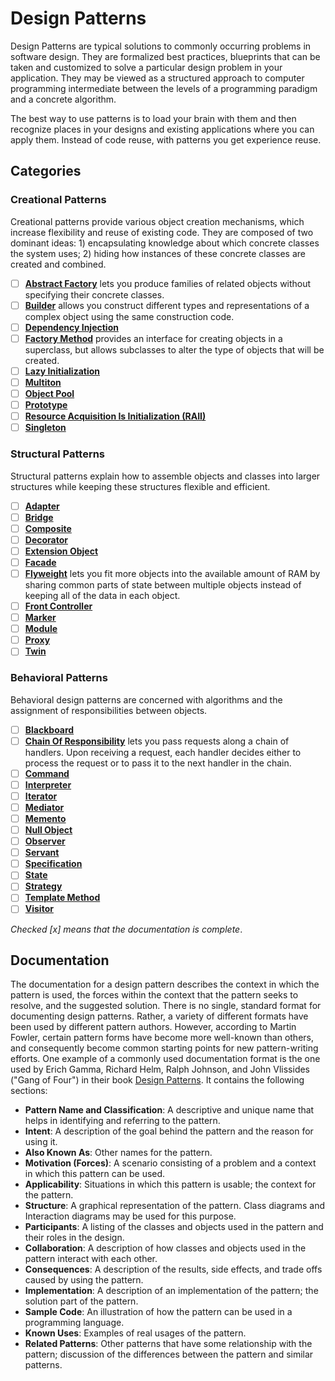 # Design Patterns

Design Patterns are typical solutions to commonly occurring problems in software design. They are formalized best practices, blueprints that can be taken and customized to solve a particular design problem in your application. They  may be viewed as a structured approach to computer programming intermediate between the levels of a programming paradigm and a concrete algorithm.

The best way to use patterns is to load your brain with them and
then recognize places in your designs and existing applications where you can
apply them. Instead of code reuse, with patterns you get experience reuse.

## Categories

### Creational Patterns

Creational patterns provide various object creation mechanisms, which increase flexibility and reuse of existing code. They are composed of two dominant ideas: 1) encapsulating knowledge about which concrete classes the system uses; 2) hiding how instances of these concrete classes are created and combined.

- [ ] [**Abstract Factory**](/AbstractFactory/README.md) lets you produce families of related objects without specifying their concrete classes.
- [ ] [**Builder**](/Builder/README.md) allows you construct different types and representations of a complex object using the same construction code.
- [ ] [**Dependency Injection**](/DependencyInjection/README.md)
- [ ] [**Factory Method**](/FactoryMethod/README.md) provides an interface for creating objects in a superclass, but allows subclasses to alter the type of objects that will be created.
- [ ] [**Lazy Initialization**](/LazyInitialization/README.md)
- [ ] [**Multiton**](/Multiton/README.md)
- [ ] [**Object Pool**](/ObjectPool/README.md)
- [ ] [**Prototype**](/Prototype/README.md)
- [ ] [**Resource Acquisition Is Initialization (RAII)**](/RAII/README.md)
- [ ] [**Singleton**](/Singleton/README.md)

### Structural Patterns

Structural patterns explain how to assemble objects and classes into larger structures while keeping these structures flexible and efficient.

- [ ] [**Adapter**](/Adapter/README.md)
- [ ] [**Bridge**](/Bridge/README.md)
- [ ] [**Composite**](/Composite/README.md)
- [ ] [**Decorator**](/Decorator/README.md)
- [ ] [**Extension Object**](/ExtensionObject/README.md)
- [ ] [**Facade**](/Facade/README.md)
- [ ] [**Flyweight**](/Flyweight/README.md) lets you fit more objects into the available amount of RAM by sharing common parts of state between multiple objects instead of keeping all of the data in each object.
- [ ] [**Front Controller**](/FrontController/README.md)
- [ ] [**Marker**](/Marker/README.md)
- [ ] [**Module**](/Module/README.md)
- [ ] [**Proxy**](/Proxy/README.md)
- [ ] [**Twin**](/Twin/README.md)

### Behavioral Patterns

Behavioral design patterns are concerned with algorithms and the assignment of responsibilities between objects.

- [ ] [**Blackboard**](/Blackboard/README.md)
- [ ] [**Chain Of Responsibility**](/ChainOfResponsibility/README.md) lets you pass requests along a chain of handlers. Upon receiving a request, each handler decides either to process the request or to pass it to the next handler in the chain.
- [ ] [**Command**](/Command/README.md)
- [ ] [**Interpreter**](/Interpreter/README.md)
- [ ] [**Iterator**](/Iterator/README.md)
- [ ] [**Mediator**](/Mediator/README.md)
- [ ] [**Memento**](/Memento/README.md)
- [ ] [**Null Object**](/NullObject/README.md)
- [ ] [**Observer**](/Observer/README.md)
- [ ] [**Servant**](/Servant/README.md)
- [ ] [**Specification**](/Specification/README.md)
- [ ] [**State**](/State/README.md)
- [ ] [**Strategy**](/Strategy/README.md)
- [ ] [**Template Method**](/TemplateMethod/README.md)
- [ ] [**Visitor**](/Visitor/README.md)

*Checked [x] means that the documentation is complete*.

## Documentation

The documentation for a design pattern describes the context in which the pattern is used, the forces within the context that the pattern seeks to resolve, and the suggested solution. There is no single, standard format for documenting design patterns. Rather, a variety of different formats have been used by different pattern authors. However, according to Martin Fowler, certain pattern forms have become more well-known than others, and consequently become common starting points for new pattern-writing efforts. One example of a commonly used documentation format is the one used by Erich Gamma, Richard Helm, Ralph Johnson, and John Vlissides ("Gang of Four") in their book [Design Patterns](https://en.wikipedia.org/wiki/Design_Patterns). It contains the following sections:

- **Pattern Name and Classification**: A descriptive and unique name that helps in identifying and referring to the pattern.
- **Intent**: A description of the goal behind the pattern and the reason for using it.
- **Also Known As**: Other names for the pattern.
- **Motivation (Forces)**: A scenario consisting of a problem and a context in which this pattern can be used.
- **Applicability**: Situations in which this pattern is usable; the context for the pattern.
- **Structure**: A graphical representation of the pattern. Class diagrams and Interaction diagrams may be used for this purpose.
- **Participants**: A listing of the classes and objects used in the pattern and their roles in the design.
- **Collaboration**: A description of how classes and objects used in the pattern interact with each other.
- **Consequences**: A description of the results, side effects, and trade offs caused by using the pattern.
- **Implementation**: A description of an implementation of the pattern; the solution part of the pattern.
- **Sample Code**: An illustration of how the pattern can be used in a programming language.
- **Known Uses**: Examples of real usages of the pattern.
- **Related Patterns**: Other patterns that have some relationship with the pattern; discussion of the differences between the pattern and similar patterns.
